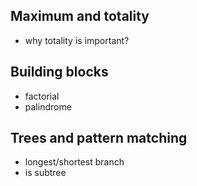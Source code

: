 ## Maximum and totality

- why totality is important?

## Building blocks

- factorial
- palindrome

## Trees and pattern matching

- longest/shortest branch
- is subtree
